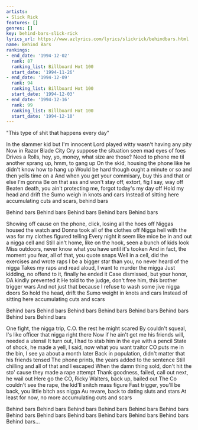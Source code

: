 ```yaml
---
artists:
- Slick Rick
features: []
genres: []
key: behind-bars-slick-rick
lyrics_url: https://www.azlyrics.com/lyrics/slickrick/behindbars.html
name: Behind Bars
rankings:
- end_date: '1994-12-02'
  rank: 87
  ranking_list: Billboard Hot 100
  start_date: '1994-11-26'
- end_date: '1994-12-09'
  rank: 94
  ranking_list: Billboard Hot 100
  start_date: '1994-12-03'
- end_date: '1994-12-16'
  rank: 99
  ranking_list: Billboard Hot 100
  start_date: '1994-12-10'
---
```


"This type of shit that happens every day" 


In the slammer kid but I'm innocent
Lord played witty wasn't having any pity
Now in Razor Blade City
Cry suppose the situation seen mad eyes of foes
Drives a Rolls, hey, yo, money, what size are those?
Need to phone me til another sprang up, hmm, to gang up
On the skid, housing the phone like he didn't know how to hang up
Would be hard though ought a minute or so and then yells time on a
And when you get your commisary, buy this and that or else I'm gonna
Be on that ass and won't stay off, extort, fig I say, way off
Beaten death, you ain't protecting me, forgot today's my day off
Hold my head and drift the Sumo weigh in knots and cars
Instead of sitting here accumulating cuts and scars, behind bars

Behind bars
Behind bars
Behind bars
Behind bars
Behind bars


Showing off cause on the phone, click, losing all the hoes off
Niggas housed the watch and Donna took all of the clothes off
Nigga hell with the was for my clothes figured telling
Every night it seem like mice be in and out a nigga cell and
Still ain't home, like on the hook, seen a bunch of kids look
Miss outdoors, never know what you have until it's tooken
And in fact, the moment you fear, all of that, you quote snaps
Well in a cell, did the exercises and wrote raps
I be a bigger star than you, no never heard of the nigga
Takes my raps and read aloud, I want to murder the migga
Just kidding, no offend to it, finally he ended it
Case dismissed, but your honor, DA kindly prevented it
He told to the judge, don't free him, this brother trigger wars
And not just that because I refuse to wash some jive nigga doors
So hold the head, drift the Sumo weight in knots and cars
Instead of sitting here accumulating cuts and scars

Behind bars
Behind bars
Behind bars
Behind bars
Behind bars
Behind bars
Behind bars
Behind bars


One fight, the nigga trip, C.O. the rest he might scared
By couldn't squeal, I's like officer that nigga right there
Now if he ain't get me his friends will, needed a utensil
It turn out, I had to stab him in the eye with a pencil
State of shock, he made a yell, I said, now what you want traitor
CO puts me in the bin, I see ya about a month later
Back in population, didn't matter that his friends tensed
The phone prints, the years added to the sentence
Still chilling and all of that and I escaped
When the damn thing sold, don't hit the sto' cause they made a rape attempt
Thank goodness, failed, call out next, he wail out
Here go the CO, Ricky Walters, back up, bailed out
The Co couldn't see the rape, the kid'll snitch mass figure
Fast trigger, you'll be back, you little bitch ass nigga
Au revare, back to dating sluts and stars
At least for now, no more accumulating cuts and scars

Behind bars
Behind bars
Behind bars
Behind bars
Behind bars
Behind bars
Behind bars
Behind bars
Behind bars
Behind bars
Behind bars
Behind bars
Behind bars...



